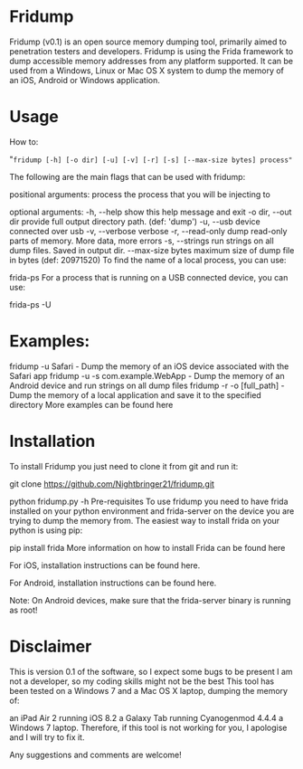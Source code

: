 # Fridump
Fridump (v0.1) is an open source memory dumping tool, primarily aimed to penetration testers and developers. Fridump is using the Frida framework to dump accessible memory addresses from any platform supported. It can be used from a Windows, Linux or Mac OS X system to dump the memory of an iOS, Android or Windows application.

# Usage
How to:


 "`fridump [-h] [-o dir] [-u] [-v] [-r] [-s] [--max-size bytes] process"`
 
The following are the main flags that can be used with fridump:

  positional arguments:
  process            the process that you will be injecting to

  optional arguments:
  -h, --help         show this help message and exit
  -o dir, --out dir  provide full output directory path. (def: 'dump')
  -u, --usb          device connected over usb
  -v, --verbose      verbose
  -r, --read-only    dump read-only parts of memory. More data, more errors
  -s, --strings      run strings on all dump files. Saved in output dir.
  --max-size bytes   maximum size of dump file in bytes (def: 20971520)
To find the name of a local process, you can use:

  frida-ps
For a process that is running on a USB connected device, you can use:

  frida-ps -U
# Examples:

  fridump -u Safari   -   Dump the memory of an iOS device associated with the Safari app
  fridump -u -s com.example.WebApp   -  Dump the memory of an Android device and run strings on all dump files
  fridump -r -o [full_path]  -  Dump the memory of a local application and save it to the specified directory
More examples can be found here

# Installation
To install Fridump you just need to clone it from git and run it:

  git clone https://github.com/Nightbringer21/fridump.git
        
  python fridump.py -h
Pre-requisites
To use fridump you need to have frida installed on your python environment and frida-server on the device you are trying to dump the memory from. The easiest way to install frida on your python is using pip:

pip install frida
More information on how to install Frida can be found here

For iOS, installation instructions can be found here.

For Android, installation instructions can be found here.

Note: On Android devices, make sure that the frida-server binary is running as root!

# Disclaimer
This is version 0.1 of the software, so I expect some bugs to be present
I am not a developer, so my coding skills might not be the best
This tool has been tested on a Windows 7 and a Mac OS X laptop, dumping the memory of:

an iPad Air 2 running iOS 8.2
a Galaxy Tab running Cyanogenmod 4.4.4
a Windows 7 laptop.
Therefore, if this tool is not working for you, I apologise and I will try to fix it.

Any suggestions and comments are welcome!
